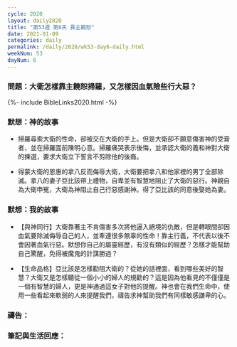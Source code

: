 ```yaml
---
cycle: 2020
layout: daily2020
title: "第53週 第6天 靠主饒恕"
date: 2021-01-09
categories: daily
permalink: /daily/2020/wk53-day6-daily.html
weekNum: 53
dayNum: 6
---
```


### 問題：大衛怎樣靠主饒恕掃羅，又怎樣因血氣險些行大惡？

{%- include BibleLinks2020.html -%}

### 默想：神的故事 
+ 掃羅尋索大衛的性命，卻被交在大衛的手上。但是大衛卻不願意傷害神的受膏者，並在掃羅面前陳明心意。掃羅痛哭表示後悔，並承認大衛的義和神對大衛的揀選，要求大衛立下誓言不剪除他的後裔。

+ 得蒙大衛的恩惠的拿八反而侮辱大衛，大衛要把拿八和他家裡的男丁全部除滅。拿八的妻子亞比該帶上禮物，自卑並有智慧地阻止了大衛的惡行。神親自為大衛申冤，大衛為神阻止自己行惡感謝神。得了亞比該的同意後娶她為妻。

### 默想：我的故事
+ 【與神同行】大衛靠著主不肯傷害多次將他逼入絕境的仇敵，但是轉眼間卻因血氣要除滅侮辱自己的人，並牽連很多無辜的性命！靠主行義，不代表以後不會因著血氣行惡。默想你自己的屬靈經歷，有沒有類似的經歷？怎樣才能幫助自己驚醒，免得被魔鬼的計謀勝過？

+ 【生命品格】亞比該是怎樣勸阻大衛的？從她的話裡面，看到哪些美好的智慧？大衛又是怎樣聽從一個小小的婦人的規勸的？這是因為他看見的不僅僅是一個有智慧的婦人，更是神通過這女子對他的提醒。神也會在我們生命中，使用一些看起來軟弱的人來提醒我們，禱告求神幫助我們有同樣敏感謙卑的心。

### 禱告：

### 筆記與生活回應：
